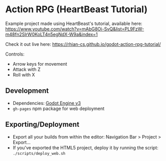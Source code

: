 # Action RPG (HeartBeast Tutorial)

Example project made using HeartBeast's tutorial, available here: https://www.youtube.com/watch?v=mAbG8Oi-SvQ&list=PL9FzW-m48fn2SlrW0KoLT4n5egNdX-W9a&index=1

Check it out live here: https://rhian-cs.github.io/godot-action-rpg-tutorial/

Controls:
- Arrow keys for movement
- Attack with Z
- Roll with X

## Development

- Dependencies: [Godot Engine v3](https://godotengine.org/)
- `gh-pages` npm package for web deployment

## Exporting/Deployment
- Export all your builds from within the editor: Navigation Bar > Project > Export...
- If you've exported the HTML5 project, deploy it by running the script: `./scripts/deploy_web.sh`
